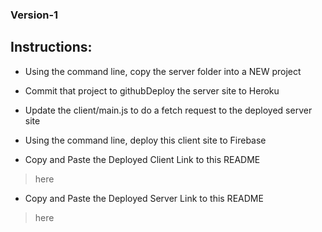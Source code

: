 ### Version-1

## Instructions:
- Using the command line, copy the server folder into a NEW project
- Commit that project to githubDeploy the server site to Heroku

- Update the client/main.js to do a fetch request to the deployed server site
- Using the command line, deploy this client site to Firebase

- Copy and Paste the Deployed Client Link to this README
> here

- Copy and Paste the Deployed Server Link to this README
> here
